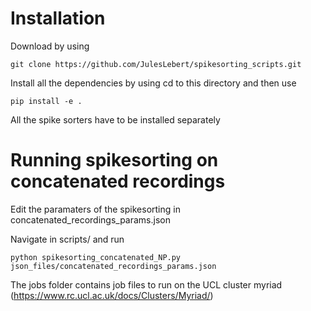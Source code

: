 # Installation

Download by using

`git clone https://github.com/JulesLebert/spikesorting_scripts.git`

Install all the dependencies by using cd to this directory and then use

`pip install -e .`

All the spike sorters have to be installed separately

# Running spikesorting on concatenated recordings

Edit the paramaters of the spikesorting in concatenated_recordings_params.json

Navigate in scripts/ and run

`python spikesorting_concatenated_NP.py json_files/concatenated_recordings_params.json`

The jobs folder contains job files to run on the UCL cluster myriad (https://www.rc.ucl.ac.uk/docs/Clusters/Myriad/)
